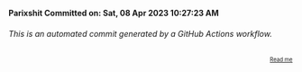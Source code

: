**Parixshit Committed on: Sat, 08 Apr 2023 10:27:23 AM** <!-- 8be30d5c-3be3-4b61-bd80-923a3d7799ba -->

###### This is an automated commit generated by a GitHub Actions workflow.

<div align="right"><sub><sup><a href="https://github.com/Parixshit/AutoCommit.git">Read me</a></sup></sub></div>
